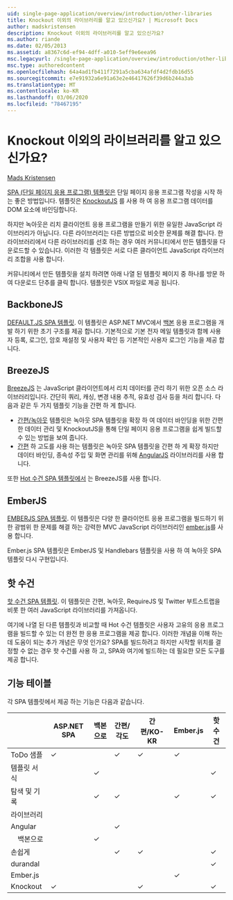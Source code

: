 ```yaml
---
uid: single-page-application/overview/introduction/other-libraries
title: Knockout 이외의 라이브러리를 알고 있으신가요? | Microsoft Docs
author: madskristensen
description: Knockout 이외의 라이브러리를 알고 있으신가요?
ms.author: riande
ms.date: 02/05/2013
ms.assetid: a8367c6d-ef94-4dff-a010-5eff9e6eea96
msc.legacyurl: /single-page-application/overview/introduction/other-libraries
msc.type: authoredcontent
ms.openlocfilehash: 64a4ad1fb411f7291a5cba634afdf4d2fdb16d55
ms.sourcegitcommit: e7e91932a6e91a63e2e46417626f39d6b244a3ab
ms.translationtype: MT
ms.contentlocale: ko-KR
ms.lasthandoff: 03/06/2020
ms.locfileid: "78467195"
---
```

# <a name="know-a-library-other-than-knockout"></a>Knockout 이외의 라이브러리를 알고 있으신가요?

[Mads Kristensen](https://github.com/madskristensen)

[SPA (단일 페이지 응용 프로그램) 템플릿은](knockoutjs-template.md) 단일 페이지 응용 프로그램 작성을 시작 하는 좋은 방법입니다. 템플릿은 [KnockoutJS](http://knockoutjs.com/) 를 사용 하 여 응용 프로그램 데이터를 DOM 요소에 바인딩합니다.

하지만 녹아웃은 리치 클라이언트 응용 프로그램을 만들기 위한 유일한 JavaScript 라이브러리가 아닙니다. 다른 라이브러리는 다른 방법으로 비슷한 문제를 해결 합니다. 한 라이브러리에서 다른 라이브러리를 선호 하는 경우 여러 커뮤니티에서 만든 템플릿을 다운로드할 수 있습니다. 이러한 각 템플릿은 서로 다른 클라이언트 JavaScript 라이브러리 조합을 사용 합니다.

커뮤니티에서 만든 템플릿을 설치 하려면 아래 나열 된 템플릿 페이지 중 하나를 방문 하 여 다운로드 단추를 클릭 합니다. 템플릿은 VSIX 파일로 제공 됩니다.

## <a name="backbonejs"></a>BackboneJS

[DEFAULT.JS SPA 템플릿](../templates/backbonejs-template.md). 이 템플릿은 ASP.NET MVC에서 [백본](http://backbonejs.org/) 응용 프로그램을 개발 하기 위한 초기 구조를 제공 합니다. 기본적으로 기본 전자 메일 템플릿과 함께 사용자 등록, 로그인, 암호 재설정 및 사용자 확인 등 기본적인 사용자 로그인 기능을 제공 합니다.

## <a name="breezejs"></a>BreezeJS

[BreezeJS](http://www.breezejs.com/?utm_source=ms-spa) 는 JavaScript 클라이언트에서 리치 데이터를 관리 하기 위한 오픈 소스 라이브러리입니다. 간단히 쿼리, 캐싱, 변경 내용 추적, 유효성 검사 등을 처리 합니다. 다음과 같은 두 가지 템플릿 기능을 간편 하 게 합니다.

- [간편/녹아웃](../templates/breezeknockout-template.md) 템플릿은 녹아웃 SPA 템플릿을 확장 하 여 데이터 바인딩을 위한 간편한 데이터 관리 및 KnockoutJS을 통해 단일 페이지 응용 프로그램을 쉽게 빌드할 수 있는 방법을 보여 줍니다.
- [간편](../templates/breezeangular-template.md) 하 고도를 사용 하는 템플릿은 녹아웃 SPA 템플릿을 간편 하 게 확장 하지만 데이터 바인딩, 종속성 주입 및 화면 관리를 위해 [AngularJS](http://angularjs.org) 라이브러리를 사용 합니다.

또한 [Hot 수건 SPA 템플릿에서](../templates/hottowel-template.md) 는 BreezeJS를 사용 합니다.

## <a name="emberjs"></a>EmberJS

[EMBERJS SPA 템플릿](../templates/emberjs-template.md). 이 템플릿은 다양 한 클라이언트 응용 프로그램을 빌드하기 위한 광범위 한 문제를 해결 하는 강력한 MVC JavaScript 라이브러리인 [ember.js](http://emberjs.com/)를 사용 합니다.

Ember.js SPA 템플릿은 EmberJS 및 Handlebars 템플릿을 사용 하 여 녹아웃 SPA 템플릿 다시 구현입니다.

## <a name="hot-towel"></a>핫 수건

[핫 수건 SPA 템플릿](../templates/hottowel-template.md). 이 템플릿은 간편, 녹아웃, RequireJS 및 Twitter 부트스트랩을 비롯 한 여러 JavaScript 라이브러리를 가져옵니다.

여기에 나열 된 다른 템플릿과 비교할 때 Hot 수건 템플릿은 사용자 고유의 응용 프로그램을 빌드할 수 있는 더 완전 한 응용 프로그램을 제공 합니다. 이러한 개념을 이해 하는 데 도움이 되는 추가 개념은 무엇 인가요? SPA를 빌드하려고 하지만 시작할 위치를 결정할 수 없는 경우 핫 수건를 사용 하 고, SPA와 여기에 빌드하는 데 필요한 모든 도구를 제공 합니다.

## <a name="feature-table"></a>기능 테이블

각 SPA 템플릿에서 제공 하는 기능은 다음과 같습니다.

|                        | ASP.NET SPA | 백본으로 | 간편/각도 | 간편/KO-KR |  Ember.js   | 핫 수건 |
|------------------------|-------------|----------|----------------|-----------|----------|-----------|
|      ToDo 샘플       |  &#10003;   |          |    &#10003;    | &#10003;  | &#10003; |           |
|     템플릿 서식      |             | &#10003; |                |           |          | &#10003;  |
| 탐색 및 기록 |             | &#10003; |    &#10003;    |           | &#10003; | &#10003;  |
|        라이브러리       |             |          |                |           |          |           |
|        Angular         |             |          |    &#10003;    |           |          |           |
|    &#8195;백본으로     |             | &#10003; |                |           |          |           |
|         손쉽게         |             |          |    &#10003;    | &#10003;  |          | &#10003;  |
|        durandal        |             |          |                |           |          | &#10003;  |
|         Ember.js          |             |          |                |           | &#10003; |           |
|        Knockout        |  &#10003;   |          |                | &#10003;  |          | &#10003;  |
